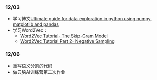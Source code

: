 ### 12/03
- 学习博文[Ultimate guide for data exploration in python using numpy, matplotlib and pandas](https://www.analyticsvidhya.com/blog/2015/04/comprehensive-guide-data-exploration-sas-using-python-numpy-scipy-matplotlib-pandas/)
- 学习Word2Vec：
  - [Word2Vec Tutorial- The Skip-Gram Model](http://mccormickml.com/2016/04/19/word2vec-tutorial-the-skip-gram-model/)
  - [Word2Vec Tutorial Part 2- Negative Sampling](http://mccormickml.com/2017/01/11/word2vec-tutorial-part-2-negative-sampling/)

### 12/06
- 重写语义分割的代码
- 做云脑AI训练营第二次作业
